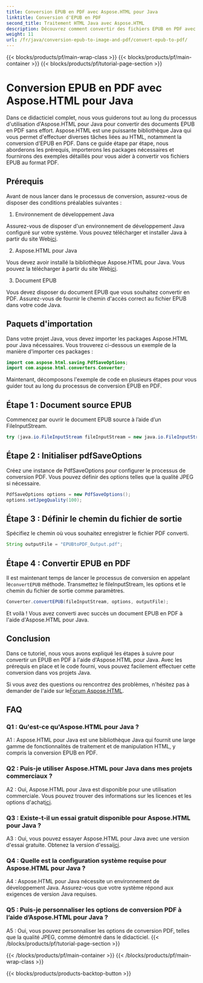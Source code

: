 ```yaml
---
title: Conversion EPUB en PDF avec Aspose.HTML pour Java
linktitle: Conversion d'EPUB en PDF
second_title: Traitement HTML Java avec Aspose.HTML
description: Découvrez comment convertir des fichiers EPUB en PDF avec Aspose.HTML pour Java. Ce guide étape par étape couvre les prérequis, les importations de packages et les exemples de code. Commencez à convertir des fichiers EPUB en PDF.
weight: 11
url: /fr/java/conversion-epub-to-image-and-pdf/convert-epub-to-pdf/
---
```


{{< blocks/products/pf/main-wrap-class >}}
{{< blocks/products/pf/main-container >}}
{{< blocks/products/pf/tutorial-page-section >}}

# Conversion EPUB en PDF avec Aspose.HTML pour Java

Dans ce didacticiel complet, nous vous guiderons tout au long du processus d'utilisation d'Aspose.HTML pour Java pour convertir des documents EPUB en PDF sans effort. Aspose.HTML est une puissante bibliothèque Java qui vous permet d'effectuer diverses tâches liées au HTML, notamment la conversion d'EPUB en PDF. Dans ce guide étape par étape, nous aborderons les prérequis, importerons les packages nécessaires et fournirons des exemples détaillés pour vous aider à convertir vos fichiers EPUB au format PDF.

## Prérequis

Avant de nous lancer dans le processus de conversion, assurez-vous de disposer des conditions préalables suivantes :

1. Environnement de développement Java

 Assurez-vous de disposer d'un environnement de développement Java configuré sur votre système. Vous pouvez télécharger et installer Java à partir du site Web[ici](https://www.oracle.com/java/).

2. Aspose.HTML pour Java

 Vous devez avoir installé la bibliothèque Aspose.HTML pour Java. Vous pouvez la télécharger à partir du site Web[ici](https://releases.aspose.com/html/java/).

3. Document EPUB

Vous devez disposer du document EPUB que vous souhaitez convertir en PDF. Assurez-vous de fournir le chemin d'accès correct au fichier EPUB dans votre code Java.

## Paquets d'importation

Dans votre projet Java, vous devez importer les packages Aspose.HTML pour Java nécessaires. Vous trouverez ci-dessous un exemple de la manière d'importer ces packages :

```java
import com.aspose.html.saving.PdfSaveOptions;
import com.aspose.html.converters.Converter;
```

Maintenant, décomposons l'exemple de code en plusieurs étapes pour vous guider tout au long du processus de conversion EPUB en PDF.

## Étape 1 : Document source EPUB

Commencez par ouvrir le document EPUB source à l’aide d’un FileInputStream.

```java
try (java.io.FileInputStream fileInputStream = new java.io.FileInputStream("input.epub")) {
```

## Étape 2 : Initialiser pdfSaveOptions

Créez une instance de PdfSaveOptions pour configurer le processus de conversion PDF. Vous pouvez définir des options telles que la qualité JPEG si nécessaire.

```java
PdfSaveOptions options = new PdfSaveOptions();
options.setJpegQuality(100);
```

## Étape 3 : Définir le chemin du fichier de sortie

Spécifiez le chemin où vous souhaitez enregistrer le fichier PDF converti.

```java
String outputFile = "EPUBtoPDF_Output.pdf";
```

## Étape 4 : Convertir EPUB en PDF

 Il est maintenant temps de lancer le processus de conversion en appelant le`convertEPUB` méthode. Transmettez le fileInputStream, les options et le chemin du fichier de sortie comme paramètres.

```java
Converter.convertEPUB(fileInputStream, options, outputFile);
```

Et voilà ! Vous avez converti avec succès un document EPUB en PDF à l'aide d'Aspose.HTML pour Java.

## Conclusion

Dans ce tutoriel, nous vous avons expliqué les étapes à suivre pour convertir un EPUB en PDF à l'aide d'Aspose.HTML pour Java. Avec les prérequis en place et le code fourni, vous pouvez facilement effectuer cette conversion dans vos projets Java.

 Si vous avez des questions ou rencontrez des problèmes, n'hésitez pas à demander de l'aide sur le[Forum Aspose.HTML](https://forum.aspose.com/).

## FAQ

### Q1 : Qu'est-ce qu'Aspose.HTML pour Java ?

A1 : Aspose.HTML pour Java est une bibliothèque Java qui fournit une large gamme de fonctionnalités de traitement et de manipulation HTML, y compris la conversion EPUB en PDF.

### Q2 : Puis-je utiliser Aspose.HTML pour Java dans mes projets commerciaux ?

 A2 : Oui, Aspose.HTML pour Java est disponible pour une utilisation commerciale. Vous pouvez trouver des informations sur les licences et les options d'achat[ici](https://purchase.aspose.com/buy).

### Q3 : Existe-t-il un essai gratuit disponible pour Aspose.HTML pour Java ?

 A3 : Oui, vous pouvez essayer Aspose.HTML pour Java avec une version d'essai gratuite. Obtenez la version d'essai[ici](https://releases.aspose.com/html/java).

### Q4 : Quelle est la configuration système requise pour Aspose.HTML pour Java ?

A4 : Aspose.HTML pour Java nécessite un environnement de développement Java. Assurez-vous que votre système répond aux exigences de version Java requises.

### Q5 : Puis-je personnaliser les options de conversion PDF à l’aide d’Aspose.HTML pour Java ?

A5 : Oui, vous pouvez personnaliser les options de conversion PDF, telles que la qualité JPEG, comme démontré dans le didacticiel.
{{< /blocks/products/pf/tutorial-page-section >}}

{{< /blocks/products/pf/main-container >}}
{{< /blocks/products/pf/main-wrap-class >}}

{{< blocks/products/products-backtop-button >}}
